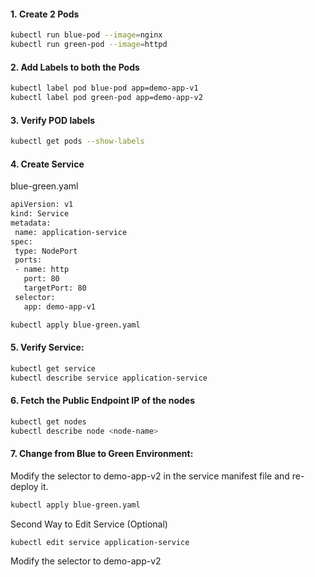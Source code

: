 #### 1. Create 2 Pods
```sh
kubectl run blue-pod --image=nginx
kubectl run green-pod --image=httpd
```
#### 2. Add Labels to both the Pods
```sh
kubectl label pod blue-pod app=demo-app-v1
kubectl label pod green-pod app=demo-app-v2
```
#### 3. Verify POD labels
```sh
kubectl get pods --show-labels
```
#### 4. Create Service

blue-green.yaml 
```sh
apiVersion: v1
kind: Service
metadata:
 name: application-service
spec:
 type: NodePort
 ports:
 - name: http
   port: 80
   targetPort: 80
 selector:
   app: demo-app-v1
```
```sh
kubectl apply blue-green.yaml
```
#### 5. Verify Service:
```sh
kubectl get service
kubectl describe service application-service
```
#### 6. Fetch the Public Endpoint IP of the nodes
```sh
kubectl get nodes
kubectl describe node <node-name>
```
#### 7. Change from Blue to Green Environment:

Modify the selector to demo-app-v2 in the service manifest file and re-deploy it.
```sh
kubectl apply blue-green.yaml
```
Second Way to Edit Service (Optional)
```sh
kubectl edit service application-service
```
Modify the selector to demo-app-v2